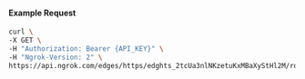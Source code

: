 <!-- Code generated for API Clients. DO NOT EDIT. -->

#### Example Request

```bash
curl \
-X GET \
-H "Authorization: Bearer {API_KEY}" \
-H "Ngrok-Version: 2" \
https://api.ngrok.com/edges/https/edghts_2tcUa3nlNKzetuKxMBaXyStHl2M/routes/edghtsrt_2tcUa64lopKX5L3fcRNQ3Hsuh6T/user_agent_filter
```

